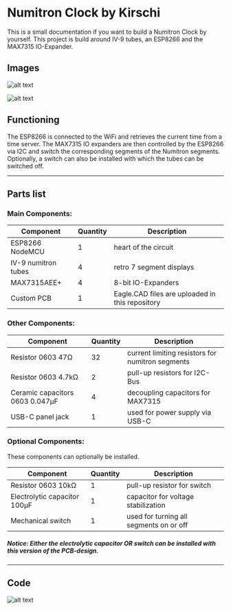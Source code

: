 # Numitron Clock by Kirschi

This is a small documentation if you want to build a Numitron Clock by yourself. This project is build around IV-9 tubes, an ESP8266 and the MAX7315 IO-Expander.

## Images

![alt text](https://i.imgur.com/WxeO8AT.jpeg)

![alt text](https://i.imgur.com/QRNSPmU.jpeg)

## Functioning

The ESP8266 is connected to the WiFi and retrieves the current time from a time server. The MAX7315 IO expanders are then controlled by the ESP8266 via I2C and switch the corresponding segments of the Numitron segments.
Optionally, a switch can also be installed with which the tubes can be switched off.

------

## Parts list

### Main Components:

                   
Component  | Quantity | Description |
------------- | ------------- | ------------- |
ESP8266 NodeMCU  | 1 | heart of the circuit |
IV-9 numitron tubes | 4 | retro 7 segment displays |
MAX7315AEE+ | 4 | 8-bit IO-Expanders |
Custom PCB | 1 | Eagle.CAD files are uploaded in this repository |

### Other Components:

                    
| Component  | Quantity | Description |
| ------------- | ------------- | ------------- | 
| Resistor 0603 47Ω  | 32  | current limiting resistors for numitron segments |
| Resistor 0603 4.7kΩ  | 2  | pull-up resistors for I2C-Bus |
| Ceramic capacitors  0603 0.047µF  | 4  | decoupling capacitors for MAX7315 |
| USB-C panel jack  | 1  | used for power supply via USB-C |
                    
### Optional Components:
These components can optionally be installed.

| Component  | Quantity | Description |
| ------------- | ------------- | ------------- |
| Resistor 0603 10kΩ  | 1 | pull-up resistor for switch |
| Electrolytic capacitor 100µF   | 1  | capacitor for voltage stabilization |
| Mechanical switch  | 1  | used for turning all segments on or off |

##### Notice: Either the electrolytic capacitor OR switch can be installed with this version of the PCB-design.

------
## Code
![alt text](https://i.imgur.com/cIVGxHw.png)


